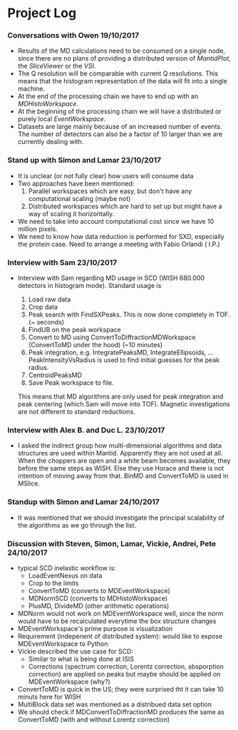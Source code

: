 # Project Log

### Conversations with Owen 19/10/2017
* Results of the MD calculations need to be consumed on a single node, since
  there are no plans of providing a distributed version of *MantidPlot*,
  the *SliceViewer* or the *VSI*.
* The Q resolution will be comparable with current Q resolutions. This means
  that the histogram representation of the data will fit into a single machine.
* At the end of the processing chain we have to end up with an *MDHistoWorkspace*.
* At the beginning of the processing chain we will have a distributed or
  purely local *EventWorkspace*.
* Datasets are large mainly because of an increased number of events. The number
  of detectors can also be a factor of 10 larger than we are currently dealing
  with.


### Stand up with Simon and Lamar 23/10/2017
* It is unclear (or not fully clear) how users will consume data
* Two approaches have been mentioned:
  1. Parallel workspaces which are easy, but don't have any computational scaling (maybe not)
  1. Distributed workspaces which are hard to set up but might have a way of scaling it horizontally.
* We need to take into account computational cost since we have 10 million pixels.
* We need to know how data reduction is performed for SXD, especially the protein case. Need to arrange a meeting with Fabio Orlandi ( I.P.)


### Interview with Sam 23/10/2017
* Interview with Sam regarding MD usage in SCD (WISH 680.000 detectors in histogram mode). Standard usage is
  1. Load raw data
  1. Crop data
  1. Peak search with FindSXPeaks. This is now done completely in TOF. (~ seconds)
  1. FindUB on the peak workspace
  1. Convert to MD using ConvertToDiffractionMDWorkspace (ConvertToMD under the hood) (~10 minutes)
  1. Peak integration, e.g. IntegratePeaksMD, IntegrateEllipsoids, ... PeakIntensityVsRadius is used to find initial guesses for the
  peak radius.
  1. CentroidPeaksMD
  1. Save Peak workspace to file.

  This means that MD algorithms are only used for peak integration and peak centering (which
  Sam will move into TOF). Magnetic investigations are not different to standard reductions.

### Interview with Alex B. and Duc L. 23/10/2017
* I asked the indirect group how multi-dimensional algorithms and data structures are
used within Mantid. Apparently they are not used at all. When the choppers are open and
a white beam becomes available, they before the same steps as WISH. Else they use Horace and
there is not intention of moving away from that. BinMD and ConvertToMD is used in MSlice.

### Standup with Simon and Lamar 24/10/2017
* It was mentioned that we should investigate the principal scalability of the algorithms
  as we go through the list.

### Discussion with Steven, Simon, Lamar, Vickie, Andrei, Pete 24/10/2017
* typical SCD inelastic workflow is:
  * LoadEventNexus on data
  * Crop to the limits
  * ConvertToMD (converts to MDEventWorkspace)
  * MDNormSCD (converts to MDHistoWorkspace)
  * PlusMD, DivideMD (other arithmetic operations)
* MDNorm would not work on MDEventWorkspace well, since the norm would have to
be recalculated everytime the box structure changes
* MDEventWorkspace's prime purpose is visualization
* Requirement (indepenent of distributed system): would like to expose MDEventWorkspace to Python
* Vickie described the use case for SCD:
  * Similar to what is being done at ISIS
  * Corrections (spectrum correction, Lorentz correction, absporption correction) are applied on peaks but maybe should be applied on MDEventWorkspace (why?)
* ConvertToMD is quick in the US; they were surprised tht it can take 10 minuts here for WISH
* MultiBlock data set was mentioned as a distribued data set option
* We should check if MDConvertToDiffractionMD produces the same as ConvertToMD (with and without Lorentz correction)
